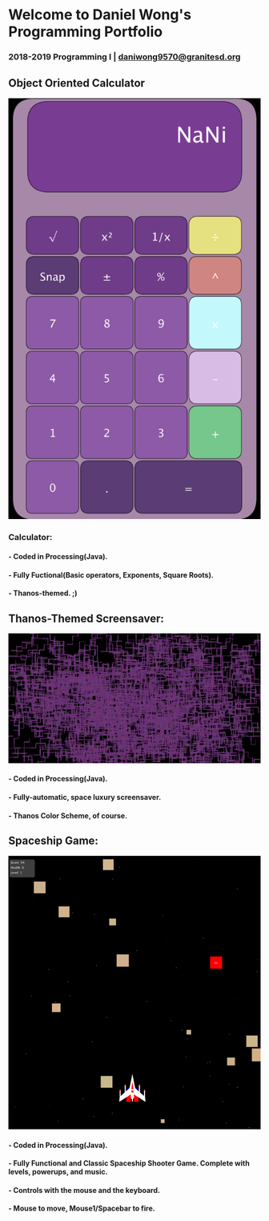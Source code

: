 # Welcome to Daniel Wong's Programming Portfolio
### 2018-2019 Programming I | daniwong9570@granitesd.org

## Object Oriented Calculator
![calvinator](https://github.com/DandyDaniel/2019ProgPort/blob/master/Calc/Pictures/calvinator.png)
### Calculator:
#### - Coded in Processing(Java).
#### - Fully Fuctional(Basic operators, Exponents, Square Roots).
#### - Thanos-themed. ;)



## Thanos-Themed Screensaver:
![Screensaver](https://github.com/DandyDaniel/2019ProgPort/blob/master/ScreenSaver/Pictures/Screensaver.png)
#### - Coded in Processing(Java).
#### - Fully-automatic, space luxury screensaver.
#### - Thanos Color Scheme, of course.


## Spaceship Game:
![SpaceshipGame](https://github.com/DandyDaniel/2019ProgPort/blob/master/SpaceshipGame/Pictures/SpaceshipGame.png)
#### - Coded in Processing(Java).
#### - Fully Functional and Classic Spaceship Shooter Game. Complete with levels, powerups, and music.
#### - Controls with the mouse and the keyboard.
#### - Mouse to move, Mouse1/Spacebar to fire.
